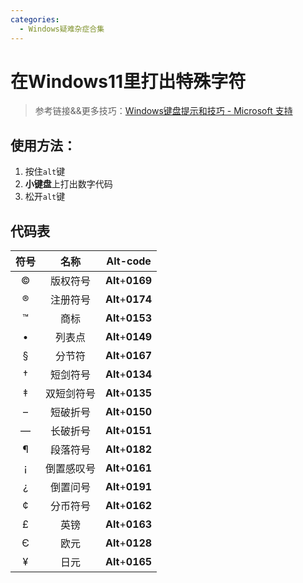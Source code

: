 ```yaml
---
categories:
  - Windows疑难杂症合集
---
```

# 在Windows11里打出特殊字符
> 参考链接&&更多技巧：[Windows键盘提示和技巧 - Microsoft 支持](https://support.microsoft.com/zh-cn/windows/windows%E9%94%AE%E7%9B%98%E6%8F%90%E7%A4%BA%E5%92%8C%E6%8A%80%E5%B7%A7-588e0b72-0fff-6d3f-aeee-6e5116097942)

## 使用方法：
1. 按住`alt`键
2. **小键盘**上打出数字代码
3. 松开`alt`键

## 代码表

| 符号  |  名称   |     Alt-code     |
| :-: | :---: | :--------------: |
|  ©  | 版权符号  | **Alt**+**0169** |
|  ®  | 注册符号  | **Alt**+**0174** |
|  ™  |  商标   | **Alt**+**0153** |
|  •  |  列表点  | **Alt**+**0149** |
|  §  |  分节符  | **Alt**+**0167** |
|  †  | 短剑符号  | **Alt**+**0134** |
|  ‡  | 双短剑符号 | **Alt**+**0135** |
|  –  | 短破折号  | **Alt**+**0150** |
|  —  | 长破折号  | **Alt**+**0151** |
|  ¶  | 段落符号  | **Alt**+**0182** |
|  ¡  | 倒置感叹号 | **Alt**+**0161** |
|  ¿  | 倒置问号  | **Alt**+**0191** |
|  ¢  | 分币符号  | **Alt**+**0162** |
|  £  |  英镑   | **Alt**+**0163** |
|  Є  |  欧元   | **Alt**+**0128** |
|  ¥  |  日元   | **Alt**+**0165** |
